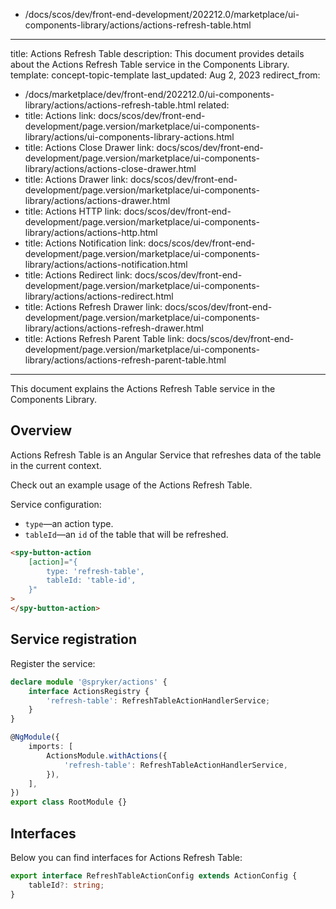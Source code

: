   - /docs/scos/dev/front-end-development/202212.0/marketplace/ui-components-library/actions/actions-refresh-table.html
---
title: Actions Refresh Table
description: This document provides details about the Actions Refresh Table service in the Components Library.
template: concept-topic-template
last_updated: Aug 2, 2023
redirect_from:
  - /docs/marketplace/dev/front-end/202212.0/ui-components-library/actions/actions-refresh-table.html
related:
  - title: Actions
    link: docs/scos/dev/front-end-development/page.version/marketplace/ui-components-library/actions/ui-components-library-actions.html
  - title: Actions Close Drawer
    link: docs/scos/dev/front-end-development/page.version/marketplace/ui-components-library/actions/actions-close-drawer.html
  - title: Actions Drawer
    link: docs/scos/dev/front-end-development/page.version/marketplace/ui-components-library/actions/actions-drawer.html
  - title: Actions HTTP
    link: docs/scos/dev/front-end-development/page.version/marketplace/ui-components-library/actions/actions-http.html
  - title: Actions Notification
    link: docs/scos/dev/front-end-development/page.version/marketplace/ui-components-library/actions/actions-notification.html
  - title: Actions Redirect
    link: docs/scos/dev/front-end-development/page.version/marketplace/ui-components-library/actions/actions-redirect.html
  - title: Actions Refresh Drawer
    link: docs/scos/dev/front-end-development/page.version/marketplace/ui-components-library/actions/actions-refresh-drawer.html
  - title: Actions Refresh Parent Table
    link: docs/scos/dev/front-end-development/page.version/marketplace/ui-components-library/actions/actions-refresh-parent-table.html
---

This document explains the Actions Refresh Table service in the Components Library.

## Overview

Actions Refresh Table is an Angular Service that refreshes data of the table in the current context.

Check out an example usage of the Actions Refresh Table.

Service configuration:

- `type`—an action type.  
- `tableId`—an `id` of the table that will be refreshed.  

```html
<spy-button-action
    [action]="{
        type: 'refresh-table',
        tableId: 'table-id',
    }"
>
</spy-button-action>
```

## Service registration

Register the service:

```ts
declare module '@spryker/actions' {
    interface ActionsRegistry {
        'refresh-table': RefreshTableActionHandlerService;
    }
}

@NgModule({
    imports: [
        ActionsModule.withActions({
            'refresh-table': RefreshTableActionHandlerService,
        }),
    ],
})
export class RootModule {}
```

## Interfaces

Below you can find interfaces for Actions Refresh Table:

```ts
export interface RefreshTableActionConfig extends ActionConfig {
    tableId?: string;
}
```
